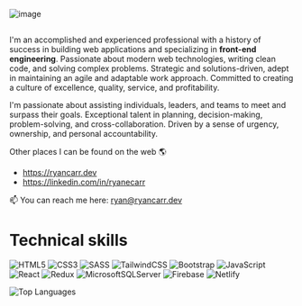 ![image](https://github.com/ryanecarr/ryanecarr/assets/23034943/c5717792-d5aa-4d13-8805-959789f3387b)



##
I'm an accomplished and experienced professional with a history of success in building web applications and specializing in **front-end engineering**. Passionate about modern web technologies, writing clean code, and solving complex problems. Strategic and solutions-driven, adept in maintaining an agile and adaptable work approach. Committed to creating a culture of excellence, quality, service, and profitability. 

I'm passionate about assisting individuals, leaders, and teams to meet and surpass their goals. Exceptional talent in planning, decision-making, problem-solving, and cross-collaboration. Driven by a sense of urgency, ownership, and personal accountability.

Other places I can be found on the web :earth_americas:
* https://ryancarr.dev
* https://linkedin.com/in/ryanecarr

📫 You can reach me here: ryan@ryancarr.dev

# Technical skills
![HTML5](https://img.shields.io/badge/html5-%23E34F26.svg?style=for-the-badge&logo=html5&logoColor=white)
![CSS3](https://img.shields.io/badge/css3-%231572B6.svg?style=for-the-badge&logo=css3&logoColor=white)
![SASS](https://img.shields.io/badge/SASS-hotpink.svg?style=for-the-badge&logo=SASS&logoColor=white)
![TailwindCSS](https://img.shields.io/badge/tailwindcss-%2338B2AC.svg?style=for-the-badge&logo=tailwind-css&logoColor=white)
![Bootstrap](https://img.shields.io/badge/bootstrap-%238511FA.svg?style=for-the-badge&logo=bootstrap&logoColor=white)
![JavaScript](https://img.shields.io/badge/javascript-%23323330.svg?style=for-the-badge&logo=javascript&logoColor=%23F7DF1E)
![React](https://img.shields.io/badge/react-%2320232a.svg?style=for-the-badge&logo=react&logoColor=%2361DAFB)
![Redux](https://img.shields.io/badge/redux-%23593d88.svg?style=for-the-badge&logo=redux&logoColor=white)
![MicrosoftSQLServer](https://img.shields.io/badge/Microsoft%20SQL%20Server-CC2927?style=for-the-badge&logo=microsoft%20sql%20server&logoColor=white)
![Firebase](https://img.shields.io/badge/Firebase-039BE5?style=for-the-badge&logo=Firebase&logoColor=white)
![Netlify](https://img.shields.io/badge/netlify-%23000000.svg?style=for-the-badge&logo=netlify&logoColor=#00C7B7)

![Top Languages](https://github-readme-stats.vercel.app/api/top-langs/?username=ryanecarr&hide_progress=true)


<!--
**ryanecarr/ryanecarr** is a ✨ _special_ ✨ repository because its `README.md` (this file) appears on your GitHub profile.

Here are some ideas to get you started:

- 🔭 I’m currently working on ...
- 🌱 I’m currently learning ...
- 👯 I’m looking to collaborate on ...
- 🤔 I’m looking for help with ...
- 💬 Ask me about ...
-  ...
- 😄 Pronouns: ...
- ⚡ Fun fact: ...
-->
